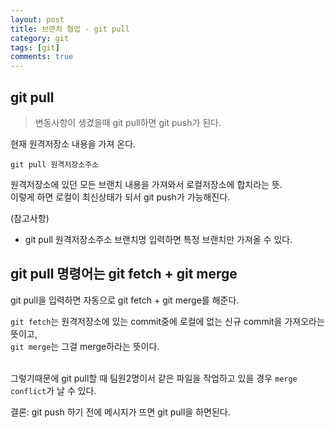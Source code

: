```yaml
---
layout: post
title: 브랜치 협업 - git pull
category: git
tags: [git]
comments: true
---
```


## git pull

> 변동사항이 생겼을때 git pull하면 git push가 된다.

현재 원격저장소 내용을 가져 온다.<br/>

```
git pull 원격저장소주소
```

원격저장소에 있던 모든 브랜치 내용을 가져와서 로컬저장소에 합치라는 뜻.<br/>
이렇게 하면 로컬이 최신상태가 되서 git push가 가능해진다.<br/>

(참고사항)

- git pull 원격저장소주소 브랜치명 입력하면 특정 브랜치만 가져올 수 있다.

## git pull 명령어는 git fetch + git merge

git pull을 입력하면 자동으로 git fetch + git merge를 해준다.<br/>

`git fetch`는 원격저장소에 있는 commit중에 로컬에 없는 신규 commit을 가져오라는 뜻이고,<br/>
`git merge`는 그걸 merge하라는 뜻이다.<br/><br/>

그렇기때문에 git pull할 때 팀원2명이서 같은 파일을 작업하고 있을 경우 `merge conflict`가 날 수 있다. <br/>

결론: git push 하기 전에 메시지가 뜨면 git pull을 하면된다.
